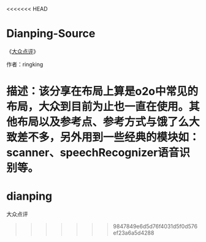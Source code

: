 <<<<<<< HEAD
# Dianping-Source

《[大众点评](http://community.apicloud.com/bbs/forum.php?mod=viewthread&tid=580&extra=page%3D1)》

作者：ringking

描述：该分享在布局上算是o2o中常见的布局，大众到目前为止也一直在使用。其他布局以及参考点、参考方式与饿了么大致差不多，另外用到一些经典的模块如：scanner、speechRecognizer语音识别等。
=======
# dianping
大众点评
>>>>>>> 9847849e6d5d76f4031d5f0d576ef23a6a5d4288
